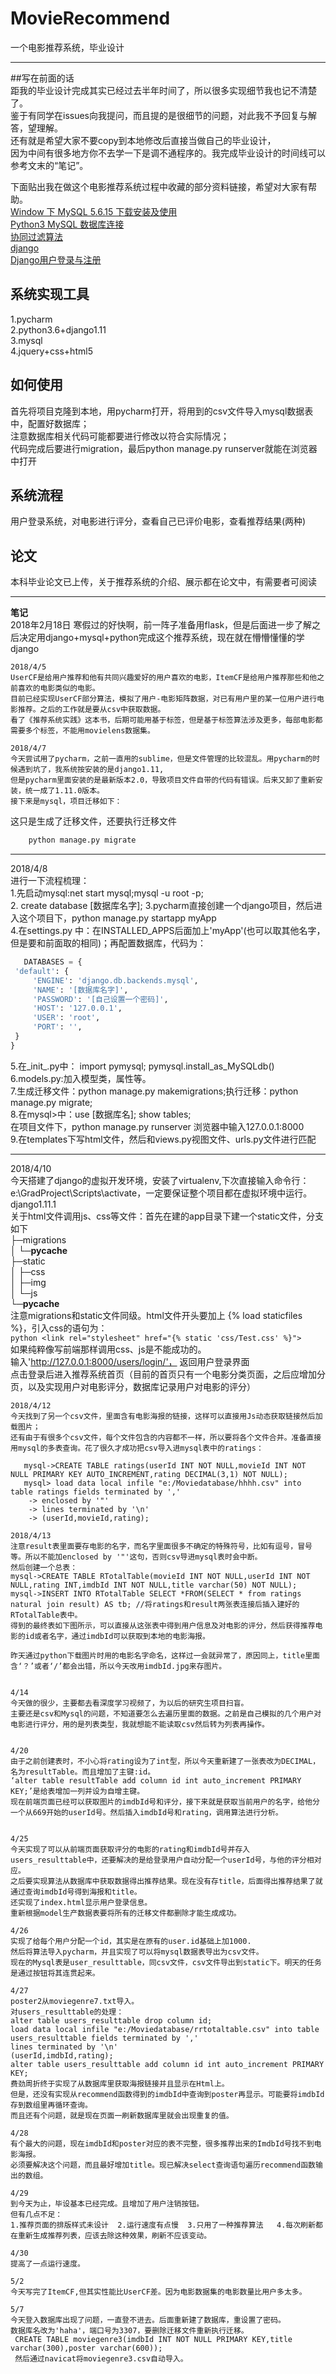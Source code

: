 # MovieRecommend  
一个电影推荐系统，毕业设计   

***
##写在前面的话    
  距我的毕业设计完成其实已经过去半年时间了，所以很多实现细节我也记不清楚了。    
  鉴于有同学在issues向我提问，而且提的是很细节的问题，对此我不予回复与解答，望理解。    
  还有就是希望大家不要copy到本地修改后直接当做自己的毕业设计，    
  因为中间有很多地方你不去学一下是调不通程序的。我完成毕业设计的时间线可以参考文末的“笔记”。    

  下面贴出我在做这个电影推荐系统过程中收藏的部分资料链接，希望对大家有帮助。    
  [Window 下 MySQL 5.6.15 下载安装及使用](https://blog.csdn.net/wtfmonking/article/details/17467399)    
  [Python3 MySQL 数据库连接](http://www.runoob.com/python3/python3-mysql.html)    
  [协同过滤算法](https://blog.csdn.net/acdreamers/article/details/44672305)    
  [django](https://www.cnblogs.com/fengbo1113/p/8547302.html)    
  [Django用户登录与注册](https://blog.csdn.net/xiaoxujohna/article/details/51210186)  

## 系统实现工具
  1.pycharm    
  2.python3.6+django1.11    
  3.mysql    
  4.jquery+css+html5    

## 如何使用    
  首先将项目克隆到本地，用pycharm打开，将用到的csv文件导入mysql数据表中，配置好数据库；    
  注意数据库相关代码可能都要进行修改以符合实际情况；    
  代码完成后要进行migration，最后python manage.py runserver就能在浏览器中打开

## 系统流程    
  用户登录系统，对电影进行评分，查看自己已评价电影，查看推荐结果(两种)    

## 论文    
  本科毕业论文已上传，关于推荐系统的介绍、展示都在论文中，有需要者可阅读

***
**笔记**  
    2018年2月18日 寒假过的好快啊，前一阵子准备用flask，但是后面进一步了解之后决定用django+mysql+python完成这个推荐系统，现在就在懵懵懂懂的学django    

    2018/4/5    
    UserCF是给用户推荐和他有共同兴趣爱好的用户喜欢的电影，ItemCF是给用户推荐那些和他之前喜欢的电影类似的电影。    
    目前已经实现UserCF部分算法，模拟了用户-电影矩阵数据，对已有用户里的某一位用户进行电影推荐。之后的工作就是要从csv中获取数据。    
    看了《推荐系统实践》这本书，后期可能用基于标签，但是基于标签算法涉及更多，每部电影都需要多个标签，不能用movielens数据集。

    2018/4/7		
    今天尝试用了pycharm，之前一直用的sublime，但是文件管理的比较混乱。用pycharm的时候遇到坑了，我系统按安装的是django1.11,
    但是pycharm里面安装的是最新版本2.0，导致项目文件自带的代码有错误。后来又卸了重新安装，统一成了1.11.0版本。    
    接下来是mysql，项目迁移如下：

    
   这只是生成了迁移文件，还要执行迁移文件
   ```python
       python manage.py migrate
   ```
***
   2018/4/8    
   进行一下流程梳理：   
   1.先启动mysql:net start mysql;mysql -u root -p;    
   2. create database [数据库名字];
   3.pycharm直接创建一个django项目，然后进入这个项目下，python manage.py startapp myApp  
   4.在settings.py 中：在INSTALLED_APPS后面加上'myApp'(也可以取其他名字，但是要和前面取的相同)；再配置数据库，代码为：    
   ```python
      DATABASES = {
    'default': {
        'ENGINE': 'django.db.backends.mysql',
        'NAME': '[数据库名字]',
        'PASSWORD': '[自己设置一个密码]',
        'HOST': '127.0.0.1',
        'USER': 'root',
        'PORT': '',   
    }
}
   ```
   5.在_init_.py中： import pymysql;  pymysql.install_as_MySQLdb()    
   6.models.py:加入模型类，属性等。    
   7.生成迁移文件：python manage.py makemigrations;执行迁移：python manage.py migrate;   
   8.在mysql>中：use [数据库名];  show tables;    
     在项目文件下，python manage.py runserver  浏览器中输入127.0.0.1:8000    
   9.在templates下写html文件，然后和views.py视图文件、urls.py文件进行匹配    
***
   2018/4/10    
   今天搭建了django的虚拟开发环境，安装了virtualenv,下次直接输入命令行：e:\GradProject\Scripts\activate，一定要保证整个项目都在虚拟环境中运行。 django1.11.1  
   关于html文件调用js、css等文件：首先在建的app目录下建一个static文件，分支如下   
   ├─migrations    
│  └─__pycache__    
├─static    
│  ├─css    
│  ├─img    
│  └─js    
└─__pycache__        
    注意migrations和static文件同级。html文件开头要加上 {% load staticfiles %}，引入css的语句为：    
    ```python
       <link rel="stylesheet" href="{% static 'css/Test.css' %}">
    ```    
    如果纯粹像写前端那样调用css、js是不能成功的。    
    输入'http://127.0.0.1:8000/users/login/'，  返回用户登录界面       
    点击登录后进入推荐系统首页（目前的首页只有一个电影分类页面，之后应增加分页，以及实现用户对电影评分，数据库记录用户对电影的评分）    

    2018/4/12    
    今天找到了另一个csv文件，里面含有电影海报的链接，这样可以直接用Js动态获取链接然后加载图片；    
    还有由于有很多个csv文件，每个文件包含的内容都不一样，所以要将各个文件合并。准备直接用mysql的多表查询。花了很久才成功把csv导入进mysql表中的ratings：    

```mysql
   mysql->CREATE TABLE ratings(userId INT NOT NULL,movieId INT NOT NULL PRIMARY KEY AUTO_INCREMENT,rating DECIMAL(3,1) NOT NULL);
   mysql> load data local infile "e:/Moviedatabase/hhhh.csv" into table ratings fields terminated by ','
    -> enclosed by '"'
    -> lines terminated by '\n'
    -> (userId,movieId,rating);
```     

    2018/4/13    
    注意result表里面要存电影的名字，而名字里面很多不确定的特殊符号，比如有逗号，冒号等。所以不能加enclosed by '"'这句，否则csv导进mysql表时会中断。    
    然后创建一个总表：
    mysql->CREATE TABLE RTotalTable(movieId INT NOT NULL,userId INT NOT NULL,rating INT,imdbId INT NOT NULL,title varchar(50) NOT NULL);
    mysql->INSERT INTO RTotalTable SELECT *FROM(SELECT * from ratings natural join result) AS tb; //将ratings和result两张表连接后插入建好的RTotalTable表中。    
    得到的最终表如下图所示，可以直接从这张表中得到用户信息及对电影的评分，然后获得推荐电影的id或者名字，通过imdbId可以获取到本地的电影海报。
      
    昨天通过python下载图片时用的电影名字命名，这样过一会就异常了，原因同上，title里面含‘？’或者‘/’都会出错，所以今天改用imdbId.jpg来存图片。    


    4/14    
    今天做的很少，主要都去看深度学习视频了，为以后的研究生项目扫盲。    
    主要还是csv和Mysql的问题，不知道要怎么去遍历里面的数据。之前是自己模拟的几个用户对电影进行评分，用的是列表类型，我就想能不能读取csv然后转为列表再操作。    


    4/20    
    由于之前创建表时，不小心将rating设为了int型，所以今天重新建了一张表改为DECIMAL，名为resultTable。而且增加了主键:id。    
    ‘alter table resultTable add column id int auto_increment PRIMARY KEY;’是给表增加一列并设为自增主键。    
    现在前端页面已经可以获取图片的imdbId号和评分，接下来就是获取当前用户的名字，给他分一个从669开始的userId号。然后插入imdbId号和rating，调用算法进行分析。    


    4/25    
    今天实现了可以从前端页面获取评分的电影的rating和imdbId号并存入users_resulttable中，还要解决的是给登录用户自动分配一个userId号，与他的评分相对应。    
    之后要实现算法从数据库中获取数据得出推荐结果。现在没有存title，后面得出推荐结果了就通过查询imdbId号得到海报和title。    
    还实现了index.html显示用户登录信息。    
    重新根据model生产数据表要将所有的迁移文件都删除才能生成成功。    

    4/26    
    实现了给每个用户分配一个id，其实是在原有的user.id基础上加1000.    
    然后将算法导入pycharm，并且实现了可以将mysql数据表导出为csv文件。    
    现在的Mysql表是user_resulttable，同csv文件，csv文件导出到static下。明天的任务是通过按钮将其连贯起来。    

    4/27    
    poster2从moviegenre7.txt导入。    
    对users_resulttable的处理：    
    alter table users_resulttable drop column id;    
    load data local infile "e:/Moviedatabase/rrtotaltable.csv" into table users_resulttable fields terminated by ','    
    lines terminated by '\n'    
    (userId,imdbId,rating);    
    alter table users_resulttable add column id int auto_increment PRIMARY KEY;     
    费劲周折终于实现了从数据库里获取海报链接并且显示在Html上。    
    但是，还没有实现从recommend函数得到的imdbId中查询到poster再显示。可能要将imdbId存到数组里再循环查询。    
    而且还有个问题，就是现在页面一刷新数据库里就会出现重复的值。    

    4/28    
    有个最大的问题，现在imdbId和poster对应的表不完整，很多推荐出来的ImdbId号找不到电影海报。    
    必须要解决这个问题，而且最好增加title。现已解决select查询语句遍历recommend函数输出的数组。    

    4/29    
    到今天为止，毕设基本已经完成。且增加了用户注销按钮。    
    但有几点不足：    
    1.推荐页面的排版样式未设计  2.运行速度有点慢  3.只用了一种推荐算法   4.每次刷新都在重新生成推荐列表，应该去除这种效果，刷新不应该变动。    

    4/30    
    提高了一点运行速度。    
    
    5/2    
    今天写完了ItemCF,但其实性能比UserCF差。因为电影数据集的电影数量比用户多太多。    

    5/7    
    今天登入数据库出现了问题，一直登不进去。后面重新建了数据库，重设置了密码。    
    数据库名改为'haha'，端口号为3307，要删除迁移文件重新执行迁移。    
     CREATE TABLE moviegenre3(imdbId INT NOT NULL PRIMARY KEY,title varchar(300),poster varchar(600));    
     然后通过navicat将moviegenre3.csv自动导入。
